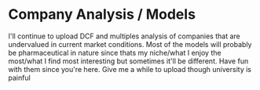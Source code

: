 # Company Analysis / Models

I'll continue to upload DCF and multiples analysis of companies that are undervalued in current market conditions. Most of the models will probably be pharmaceutical in nature since thats my niche/what I enjoy the most/what I find most interesting but sometimes it'll be different. Have fun with them since you're here. 
Give me a while to upload though university is painful
